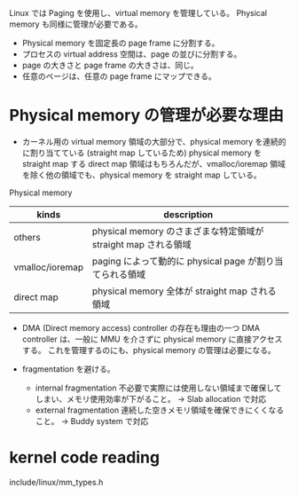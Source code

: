 Linux では Paging を使用し、virtual memory を管理している。
Physical memory も同様に管理が必要である。

- Physical memory を固定長の page frame に分割する。
- プロセスの virtual address 空間は、page の並びに分割する。
- page の大きさと page frame の大きさは、同じ。
- 任意のページは、任意の page frame にマップできる。

# Physical memory の管理が必要な理由

- カーネル用の virtual memory 領域の大部分で、physical memory を連続的に割り当てている (straight map しているため)
  physical memory を straight map する direct map 領域はもちろんだが、vmalloc/ioremap 領域を除く他の領域でも、physical memory を straight map している。

Physical memory

| kinds           | description                                                    |
| --------------- | -------------------------------------------------------------- |
| others          | physical memory のさまざまな特定領域が straight map される領域 |
| vmalloc/ioremap | paging によって動的に physical page が割り当てられる領域       |
| direct map      | physical memory 全体が straight map される領域                 |

- DMA (Direct memory access) controller の存在も理由の一つ
  DMA controller は、一般に MMU を介さずに physical memory に直接アクセスする。
  これを管理するのにも、physical memory の管理は必要になる。

- fragmentation を避ける。
  - internal fragmentation
    不必要で実際には使用しない領域まで確保してしまい、メモリ使用効率が下がること。
    -> Slab allocation で対応
  - external fragmentation
    連続した空きメモリ領域を確保できにくくなること。
    -> Buddy system で対応

# kernel code reading

include/linux/mm_types.h
